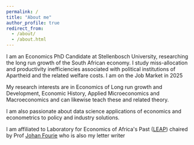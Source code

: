```yaml
---
permalink: /
title: "About me"
author_profile: true
redirect_from: 
  - /about/
  - /about.html
---
```


I am an Economics PhD Candidate at Stellenbosch University, researching the long run growth of the South African economy. I study miss-allocation and productivity inefficiencies associated with political institutions of Apartheid and the related welfare costs. I am on the Job Market in 2025

My research interests are in Economics of Long run growth and Development, Economic History, Applied Microeconomics and Macroeconomics and can likewise teach these and related theory.

I am also passionate about data science applications of economics and econometrics to policy and industry solutions.

I am affiliated to Laboratory for Economics of Africa's Past ([LEAP](https://leapstellenbosch.org.za)) chaired by Prof [Johan Fourie](https://johanfourie.com) who is also my letter writer